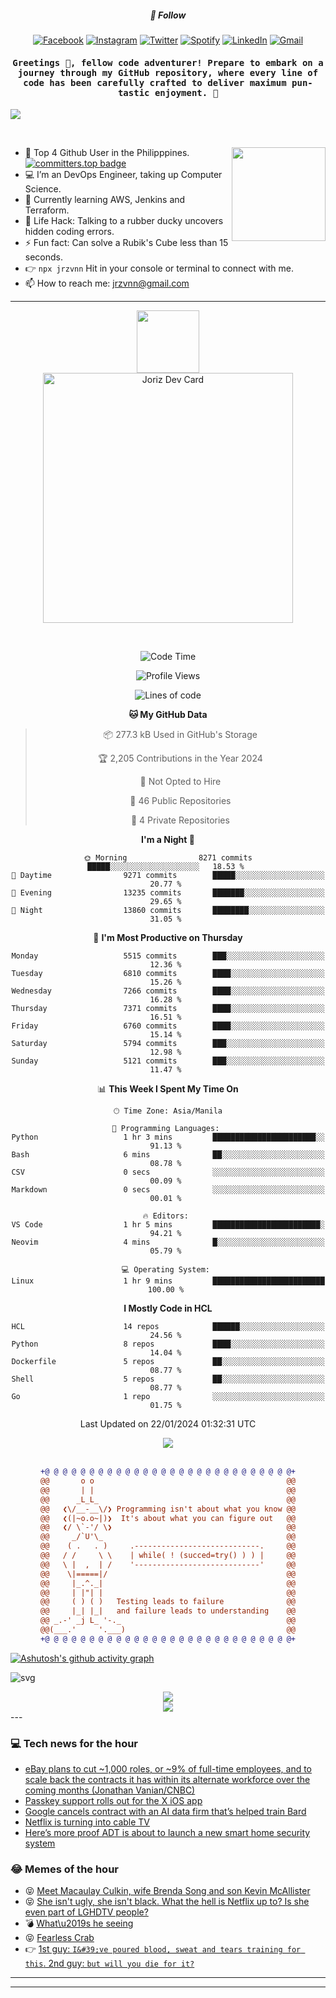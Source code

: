 <h5 align="center">💬 Follow</h5>
<div align="center">

[![Facebook](https://img.shields.io/badge/Facebook-%231877F2.svg?style=for-the-badge&logo=Facebook&logoColor=white)](https://www.facebook.com/Horisyo/)
[![Instagram](https://img.shields.io/badge/Instagram-%23E4405F.svg?style=for-the-badge&logo=Instagram&logoColor=white)](https://www.instagram.com/jrzvnn_/)
[![Twitter](https://img.shields.io/badge/Twitter-%231DA1F2.svg?style=for-the-badge&logo=Twitter&logoColor=white)](https://twitter.com/jrz_studies)
[![Spotify](https://img.shields.io/badge/Spotify-%231ED760.svg?style=for-the-badge&logo=Spotify&logoColor=white)](https://open.spotify.com/user/217td4qrc6mzqjodfalmzjpdi?si=b93099b9078c4ccb)
[![LinkedIn](https://img.shields.io/badge/LinkedIn-%230077B5.svg?style=for-the-badge&logo=LinkedIn&logoColor=white)](https://www.linkedin.com/in/jrz-vnn/)
[![Gmail](https://img.shields.io/badge/Gmail-D14836?style=for-the-badge&logo=gmail&logoColor=white)](mailto:jrzvnn@gmail.com)

</div>
<h4 align="center"><samp>Greetings 👋, fellow code adventurer! Prepare to embark on a journey through my GitHub repository, where every line of code has been carefully crafted to deliver maximum pun-tastic enjoyment. 🚀 </samp></h4>

<!--horizontal divider(gradiant)-->
<img src="https://user-images.githubusercontent.com/73097560/115834477-dbab4500-a447-11eb-908a-139a6edaec5c.gif">

&nbsp; 

<img align='right' src='https://github.com/Rishit-dagli/Rishit-dagli/blob/master/images/octocat-anime.gif' width='150"'>

- 🚀 Top 4 Github User in the Philipppines. [![committers.top badge](https://user-badge.committers.top/philippines/jrzvnn.svg)](https://user-badge.committers.top/philippines/USERNAME)
- 💻 I’m an DevOps Engineer, taking up Computer Science.
- 🤖 Currently learning AWS, Jenkins and Terraform.
- 🎯 Life Hack: Talking to a rubber ducky uncovers hidden coding errors.
- ⚡ Fun fact: Can solve a Rubik's Cube less than 15 seconds.
- 👉 `npx jrzvnn` Hit in your console or terminal to connect with me.
- 📫 How to reach me: jrzvnn@gmail.com

---

<!--🖼️OCTOCAT-->
<p align="center">

<img src="https://media.giphy.com/media/IP7sarl7C5lSFCw9rG/giphy.gif"  width="100px" height="100px">
<br />
<a href="https://app.daily.dev/jorizvillanueva"><img src="https://github.com/jrzvnn/jrzvnn/blob/main/devcard.svg" width="400" alt="Joriz Dev Card"/></a>
</p>

<br />
<div align="center">

<!--START_SECTION:waka-->
![Code Time](http://img.shields.io/badge/Code%20Time-242%20hrs%2049%20mins-blue)

![Profile Views](http://img.shields.io/badge/Profile%20Views-24-blue)

![Lines of code](https://img.shields.io/badge/From%20Hello%20World%20I%27ve%20Written-1.6%20million%20lines%20of%20code-blue)

**🐱 My GitHub Data** 

> 📦 277.3 kB Used in GitHub's Storage 
 > 
> 🏆 2,205 Contributions in the Year 2024
 > 
> 🚫 Not Opted to Hire
 > 
> 📜 46 Public Repositories 
 > 
> 🔑 4 Private Repositories 
 > 
**I'm a Night 🦉** 

```text
🌞 Morning                8271 commits        █████░░░░░░░░░░░░░░░░░░░░   18.53 % 
🌆 Daytime                9271 commits        █████░░░░░░░░░░░░░░░░░░░░   20.77 % 
🌃 Evening                13235 commits       ███████░░░░░░░░░░░░░░░░░░   29.65 % 
🌙 Night                  13860 commits       ████████░░░░░░░░░░░░░░░░░   31.05 % 
```
📅 **I'm Most Productive on Thursday** 

```text
Monday                   5515 commits        ███░░░░░░░░░░░░░░░░░░░░░░   12.36 % 
Tuesday                  6810 commits        ████░░░░░░░░░░░░░░░░░░░░░   15.26 % 
Wednesday                7266 commits        ████░░░░░░░░░░░░░░░░░░░░░   16.28 % 
Thursday                 7371 commits        ████░░░░░░░░░░░░░░░░░░░░░   16.51 % 
Friday                   6760 commits        ████░░░░░░░░░░░░░░░░░░░░░   15.14 % 
Saturday                 5794 commits        ███░░░░░░░░░░░░░░░░░░░░░░   12.98 % 
Sunday                   5121 commits        ███░░░░░░░░░░░░░░░░░░░░░░   11.47 % 
```


📊 **This Week I Spent My Time On** 

```text
🕑︎ Time Zone: Asia/Manila

💬 Programming Languages: 
Python                   1 hr 3 mins         ███████████████████████░░   91.13 % 
Bash                     6 mins              ██░░░░░░░░░░░░░░░░░░░░░░░   08.78 % 
CSV                      0 secs              ░░░░░░░░░░░░░░░░░░░░░░░░░   00.09 % 
Markdown                 0 secs              ░░░░░░░░░░░░░░░░░░░░░░░░░   00.01 % 

🔥 Editors: 
VS Code                  1 hr 5 mins         ████████████████████████░   94.21 % 
Neovim                   4 mins              █░░░░░░░░░░░░░░░░░░░░░░░░   05.79 % 

💻 Operating System: 
Linux                    1 hr 9 mins         █████████████████████████   100.00 % 
```

**I Mostly Code in HCL** 

```text
HCL                      14 repos            ██████░░░░░░░░░░░░░░░░░░░   24.56 % 
Python                   8 repos             ████░░░░░░░░░░░░░░░░░░░░░   14.04 % 
Dockerfile               5 repos             ██░░░░░░░░░░░░░░░░░░░░░░░   08.77 % 
Shell                    5 repos             ██░░░░░░░░░░░░░░░░░░░░░░░   08.77 % 
Go                       1 repo              ░░░░░░░░░░░░░░░░░░░░░░░░░   01.75 % 
```




 Last Updated on 22/01/2024 01:32:31 UTC
<!--END_SECTION:waka-->

<img src="https://wakatime.com/share/@jrzvnn/70a4618c-7cd9-4016-b7b9-eabe75c837ee.svg">

<br />
<br />

```diff
+@ @ @ @ @ @ @ @ @ @ @ @ @ @ @ @ @ @ @ @ @ @ @ @ @ @ @ @+
@@       o o                                           @@
@@       | |                                           @@
@@      _L_L_                                          @@
@@   ❮\/__-__\/❯ Programming isn't about what you know @@
@@   ❮(|~o.o~|)❯  It's about what you can figure out   @@
@@   ❮/ \`-'/ \❯                                       @@
@@     _/`U'\_                                         @@
@@    ( .   . )     .----------------------------.     @@
@@   / /     \ \    | while( ! (succed=try() ) ) |     @@
@@   \ |  ,  | /    '----------------------------'     @@
@@    \|=====|/                                        @@
@@     |_.^._|                                         @@
@@     | |"| |                                         @@
@@     ( ) ( )   Testing leads to failure              @@
@@     |_| |_|   and failure leads to understanding    @@
@@ _.-' _j L_ '-._                                     @@
@@(___.'     '.___)                                    @@
+@ @ @ @ @ @ @ @ @ @ @ @ @ @ @ @ @ @ @ @ @ @ @ @ @ @ @ @+

```

</div>




[![Ashutosh's github activity graph](https://github-readme-activity-graph.vercel.app/graph?username=jrzvnn&theme=github-compact)](https://github.com/ashutosh00710/github-readme-activity-graph)


![svg](profile-3d-contrib/profile-night-green.svg)

<div align="center">
<img src="https://github.com/jrzvnn/jrzvnn/blob/output/github-snake-dark.svg">
</div>

<div align=center>
<img align=center src=https://metrics.lecoq.io/jrzvnn?template=classic&isocalendar=1&languages=1&achievements=1&base=header%2C%20activity%2C%20community%2C%20repositories%2C%20metadata&base.indepth=false&base.hireable=false&base.skip=false&isocalendar=false&isocalendar.duration=full-year&languages=false&languages.limit=8&languages.threshold=0%25&languages.other=false&languages.colors=github&languages.sections=most-used&languages.indepth=false&languages.analysis.timeout=15&languages.analysis.timeout.repositories=7.5&languages.categories=markup%2C%20programming&languages.recent.categories=markup%2C%20programming&languages.recent.load=300&languages.recent.days=14&achievements=false&achievements.threshold=C&achievements.secrets=true&achievements.display=detailed&achievements.limit=0&config.timezone=Asia%2FManila)
</div>
<div align="left">
---

### 💻 Tech news for the hour

<!-- TECH:START -->
 - [eBay plans to cut ~1,000 roles, or ~9% of full-time employees, and to scale back the contracts it has within its alternate workforce over the coming months &lpar;Jonathan Vanian/CNBC&rpar;](http://www.techmeme.com/240123/p33#a240123p33)
 - [Passkey support rolls out for the X iOS app](https://appleinsider.com/articles/24/01/24/passkey-support-rolls-out-for-the-x-ios-app?utm_medium=rss)
 - [Google cancels contract with an AI data firm that’s helped train Bard](https://www.theverge.com/2024/1/23/24048429/google-appen-cancel-contract-ai-training-bard)
 - [Netflix is turning into cable TV](https://www.theverge.com/2024/1/23/24047817/netflix-is-turning-into-cable-tv)
 - [Here’s more proof ADT is about to launch a new smart home security system](https://www.theverge.com/2024/1/23/24048187/adt-smart-home-security-system-google-nest-launch)<!-- TECH:END -->

### 😂 Memes of the hour

<!-- MEMES:START -->
 - 😝 [Meet Macaulay Culkin, wife Brenda Song and son Kevin McAllister](http://9gag.com/gag/avQNBmb)
 - 😝 [She isn&#39;t ugly, she isn&#39;t black. What the hell is Netflix up to? Is she even part of LGHDTV people?](http://9gag.com/gag/aWGzeK3)
 - 💣 [What\u2019s he seeing](http://9gag.com/gag/aGEX6E0)
 - 😝 [Fearless Crab](http://9gag.com/gag/aXnBGND)
 - 👉 [1st guy: `I&#39;ve poured blood, sweat and tears training for this`. 2nd guy: `but will you die for it?`](http://9gag.com/gag/aREnWVA)<!-- MEMES:END -->

---

---
